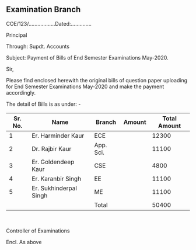 ## Examination Branch

COE/123/..................Dated:..............


Principal

Through: Supdt. Accounts

Subject: Payment of Bills of End Semester Examinations May-2020.

Sir,


Please find enclosed herewith the original bills of question paper uploading for End Semester Examinations May-2020 and make the payment accordingly.

The detail of Bills is as under: -

| Sr. No. | Name                   | Branch    | Amount | Total Amount |
|---------|------------------------|-----------|--------|--------------|
| 1       | Er. Harminder Kaur     | ECE       |        | 12300        |
| 2       | Dr. Rajbir Kaur        | App. Sci. |        | 11100        |
| 3       | Er. Goldendeep Kaur    | CSE       |        | 4800         |
| 4       | Er. Karanbir Singh     | EE        |        | 11100        |
| 5       | Er. Sukhinderpal Singh | ME        |        | 11100        |
|         |                        | Total     |        | 50400        |

</br>


Controller of Examinations



Encl. As above
